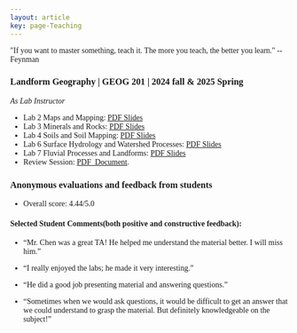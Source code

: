 ```yaml
---
layout: article
key: page-Teaching
---
```



<style>
    body {
        font-family: "Times New Roman", Times, serif;
    }
    .publication-title {
        font-weight: bold;
    }
    .publication-authors {
        font-style: italic;
    }
    .publication-date {
        font-style: italic;
    }
</style>

<div class="roman-font">
  "If you want to master something, teach it. The more you teach, the better you learn." --Feynman
</div>

### Landform Geography | GEOG 201 | 2024 fall & 2025 Spring
*As Lab Instructor*
- Lab 2 Maps and Mapping: [PDF Slides](/Teaching_slides/Maps_and_Mapping.pdf)
- Lab 3 Minerals and Rocks: [PDF Slides](Teaching_slides/GEOG201_2024_Rocks.pdf)
- Lab 4 Soils and Soil Mapping: [PDF Slides](Teaching_slides/Soils_and_Soil_Mapping.pdf)
- Lab 6 Surface Hydrology and Watershed Processes: [PDF Slides](Teaching_slides/Surface_Hydrology_and_Watershed_Processes.pdf)
- Lab 7 Fluvial Processes and Landforms: [PDF Slides](Teaching_slides/Fluvial_Processes_and_Landforms.pdf)
- Review Session: [PDF_Document](Teaching_slides/Review_GEOG201.pdf).


### Anonymous evaluations and feedback from students

- Overall score: 4.44/5.0

#### Selected Student Comments(both positive and constructive feedback):

- “Mr. Chen was a great TA! He helped me understand the material better. I will miss him.”

- “I really enjoyed the labs; he made it very interesting.”

- “He did a good job presenting material and answering questions.”

- “Sometimes when we would ask questions, it would be difficult to get an answer that we could understand to grasp the material. But definitely knowledgeable on the subject!”
